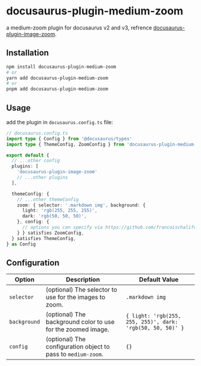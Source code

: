 # docusaurus-plugin-medium-zoom

a medium-zoom plugin for docusaurus v2 and v3, refrence [docusaurus-plugin-image-zoom](https://github.com/gabrielcsapo/docusaurus-plugin-image-zoom).

## Installation

```sh
npm install docusaurus-plugin-medium-zoom
# or
yarn add docusaurus-plugin-medium-zoom
# or
pnpm add docusaurus-plugin-medium-zoom
```

## Usage

add the plugin in `docusaurus.config.ts` file:

```ts
// docusaurus.config.ts
import type { Config } from '@docusaurus/types'
import type { ThemeConfig, ZoomConfig } from 'docusaurus-plugin-medium-zoom'

export default {
  // ...other config
  plugins: [
    'docusaurus-plugin-image-zoom'
    // ...other plugins
  ],

  themeConfig: {
    // ...other themeConfig
    zoom: { selector: '.markdown img', background: {
      light: 'rgb(255, 255, 255)',
      dark: 'rgb(50, 50, 50)',
    }, config: {
      // options you can specify via https://github.com/francoischalifour/medium-zoom#usage
    } } satisfies ZoomConfig,
  } satisfies ThemeConfig,
} as Config
```

## Configuration

| Option        | Description                                                                                      | Default Value                                                                                         |
|---------------|--------------------------------------------------------------------------------------------------|------------------------------------------------------------------------------------------------------|
| `selector`    | (optional) The selector to use for the images to zoom.                                          | `.markdown img`                                                                                      |
| `background`  | (optional) The background color to use for the zoomed image.                                     | `{ light: 'rgb(255, 255, 255)', dark: 'rgb(50, 50, 50)' }`                                           |
| `config`      | (optional) The configuration object to pass to `medium-zoom`.                                   | `{}`                                                                                                 |

